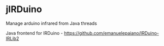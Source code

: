 # jIRDuino
Manage arduino infrared from Java threads

Java frontend for IRDuino - https://github.com/emanuelepaiano/IRDuino-IRLib2

